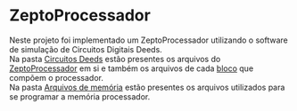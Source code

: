 # ZeptoProcessador
Neste projeto foi implementado um ZeptoProcessador utilizando o software de simulação de Circuitos Digitais Deeds.<br/>
Na pasta [Circuitos Deeds](ZeptoProcessador/Circuitos%20Deeds) estão presentes os arquivos do [ZeptoProcessador](ZeptoProcessador/Circuitos%20Deeds/ZeptoProcessador%20Bus.pbs) em si e também os arquivos de cada [bloco](ZeptoProcessador/Circuitos%20Deeds/Blocos) que compõem o processador.<br/>
Na pasta [Arquivos de memória](ZeptoProcessador/Arquivos%20de%20memória) estão presentes os arquivos utilizados para se programar a memória processador.
